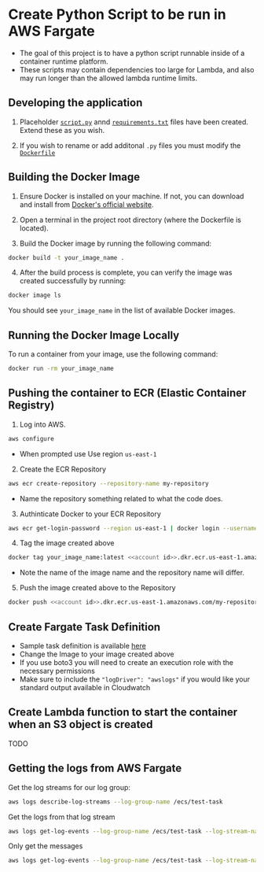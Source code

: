 # Create Python Script to be run in AWS Fargate
- The goal of this project is to have a python script runnable inside of a container runtime platform.
- These scripts may contain dependencies too large for Lambda, and also may run longer than the allowed lambda runtime limits.

## Developing the application

1. Placeholder [`script.py`](./script.py) annd [`requirements.txt`](./requirements.txt) files have been created. Extend these as you wish.

2. If you wish to rename or add additonal `.py` files you must modify the [`Dockerfile`](./Dockerfile)

## Building the Docker Image

1. Ensure Docker is installed on your machine. If not, you can download and install from [Docker's official website](https://www.docker.com/products/docker-desktop).

2. Open a terminal in the project root directory (where the Dockerfile is located).

3. Build the Docker image by running the following command:

```sh
docker build -t your_image_name .
```

4. After the build process is complete, you can verify the image was created successfully by running:

```sh
docker image ls
```

You should see `your_image_name` in the list of available Docker images.

## Running the Docker Image Locally

To run a container from your image, use the following command:

```sh
docker run -rm your_image_name
```

## Pushing the container to ECR (Elastic Container Registry)

1. Log into AWS. 

```sh
aws configure
```
- When prompted use Use region `us-east-1`

2. Create the ECR Repository

```sh
aws ecr create-repository --repository-name my-repository
```
- Name the repository something related to what the code does.

3. Authinticate Docker to your ECR Repository
```sh
aws ecr get-login-password --region us-east-1 | docker login --username AWS --password-stdin <<account id>>.dkr.ecr.us-east-1.amazonaws.com
```
4. Tag the image created above
```sh
docker tag your_image_name:latest <<account id>>.dkr.ecr.us-east-1.amazonaws.com/my-repository:latest
```
- Note the name of the image name and the repository name will differ.

5. Push the image created above to the Repository
```sh
docker push <<account id>>.dkr.ecr.us-east-1.amazonaws.com/my-repository:latest
```

## Create Fargate Task Definition
- Sample task definition is available [here](./task_definition.json)
- Change the Image to your image created above
- If you use boto3 you will need to create an execution role with the necessary permissions
- Make sure to include the `"logDriver": "awslogs"` if you would like your standard output available in Cloudwatch

## Create Lambda function to start the container when an S3 object is created
TODO

## Getting the logs from AWS Fargate
Get the log streams for our log group:
```sh
aws logs describe-log-streams --log-group-name /ecs/test-task
```
Get the logs from that log stream
```sh
aws logs get-log-events --log-group-name /ecs/test-task --log-stream-name logstreamname
```
Only get the messages
```sh
aws logs get-log-events --log-group-name /ecs/test-task --log-stream-name logstreamname | jq '.events[].message'
```